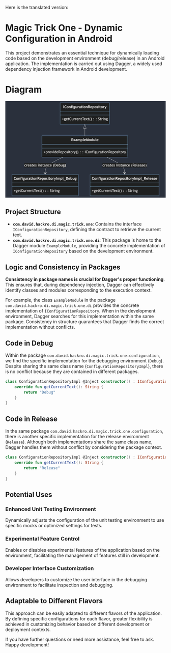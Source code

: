 Here is the translated version:

# Magic Trick One - Dynamic Configuration in Android

This project demonstrates an essential technique for dynamically loading code based on the development environment (debug/release) in an Android application. The implementation is carried out using Dagger, a widely used dependency injection framework in Android development.

# Diagram

![English Diagram](english_diagram.png)


## Project Structure

- **`com.david.hackro.di.magic.trick.one`**: Contains the interface `IConfigurationRepository`, defining the contract to retrieve the current text.
- **`com.david.hackro.di.magic.trick.one.di`**: This package is home to the Dagger module `ExampleModule`, providing the concrete implementation of `IConfigurationRepository` based on the development environment.

## Logic and Consistency in Packages

**Consistency in package names is crucial for Dagger's proper functioning**. This ensures that, during dependency injection, Dagger can effectively identify classes and modules corresponding to the execution context.

For example, the class `ExampleModule` in the package `com.david.hackro.di.magic.trick.one.di` provides the concrete implementation of `IConfigurationRepository`. When in the development environment, Dagger searches for this implementation within the same package. Consistency in structure guarantees that Dagger finds the correct implementation without conflicts.

## Code in Debug

Within the package `com.david.hackro.di.magic.trick.one.configuration`, we find the specific implementation for the debugging environment (`Debug`). Despite sharing the same class name (`ConfigurationRepositoryImpl`), there is no conflict because they are contained in different packages.

```kotlin
class ConfigurationRepositoryImpl @Inject constructor() : IConfigurationRepository {
    override fun getCurrentText(): String {
        return "Debug"
    }
}
```

## Code in Release

In the same package `com.david.hackro.di.magic.trick.one.configuration`, there is another specific implementation for the release environment (`Release`). Although both implementations share the same class name, Dagger handles them without conflict by considering the package context.

```kotlin
class ConfigurationRepositoryImpl @Inject constructor() : IConfigurationRepository {
    override fun getCurrentText(): String {
        return "Release"
    }
}
```

## Potential Uses

### Enhanced Unit Testing Environment

Dynamically adjusts the configuration of the unit testing environment to use specific mocks or optimized settings for tests.

### Experimental Feature Control

Enables or disables experimental features of the application based on the environment, facilitating the management of features still in development.

### Developer Interface Customization

Allows developers to customize the user interface in the debugging environment to facilitate inspection and debugging.

## Adaptable to Different Flavors

This approach can be easily adapted to different flavors of the application. By defining specific configurations for each flavor, greater flexibility is achieved in customizing behavior based on different development or deployment contexts.

If you have further questions or need more assistance, feel free to ask. Happy development!